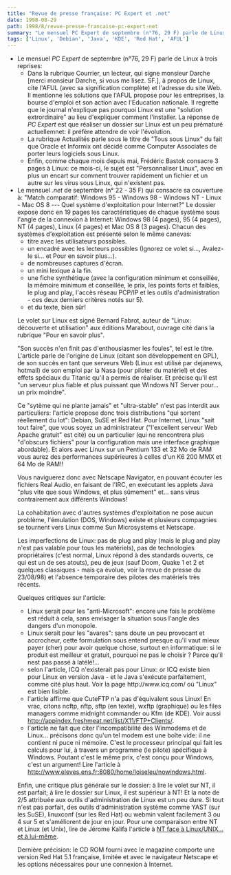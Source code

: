 ```yaml
---
title: "Revue de presse française: PC Expert et .net"
date: 1998-08-29
path: 1998/8/revue-presse-francaise-pc-expert-net
summary: "Le mensuel PC Expert de septembre (n°76, 29 F) parle de Linux à trois reprises: Dans la rubrique Courrier, un lecteur, qui signe monsieur Darche [merci monsieur Darche, si vous me lisez."
tags: ['Linux', 'Debian', 'Java', 'KDE', 'Red Hat', 'AFUL']
---
```


<UL>

<LI>
Le mensuel <EM>PC Expert</EM> de septembre (n°76, 29 F) parle de Linux à trois
reprises:
<UL>

<LI>Dans la rubrique Courrier, un lecteur, qui signe monsieur Darche
[merci monsieur Darche, si vous me lisez. SF.], à
propos de Linux, cite l'AFUL (avec sa signification complète) et
l'adresse du site Web. Il mentionne les solutions que l'AFUL propose
pour les entreprises, la bourse d'emploi et son action avec l'Education
nationale. Il regrette que le journal n'explique pas pourquoi Linux est
une "solution extrordinaire" au lieu d'expliquer comment l'installer. La
réponse de <EM>PC Expert</EM> est que réaliser un dossier sur Linux est un peu
prématuré actuellemnet: il préfère attendre de voir l'évolution.
<LI>La rubrique Actualités parle sous le titre de "Tous sous Linux" du
fait que Oracle et Informix ont décidé comme Computer Associates de
porter leurs logiciels sous Linux.
<LI>Enfin, comme chaque mois depuis mai, Frédéric Bastok consacre 3 pages
à Linux: ce mois-ci, le sujet est "Personnaliser Linux", avec en plus
un encart sur comment trouver rapidement un fichier et un autre sur les
virus sous Linux, qui n'existent pas.
</UL>


<LI>
Le mensuel <EM>.net</EM> de septembre (n° 22 - 35 F) qui consacre
sa couverture à: "Match comparatif: Windows 95 - Windows 98 - Windows
NT - Linux - Mac OS 8 --- Quel système d'exploitation pour Internet?"
Le dossier expose donc en 19 pages les caractéristiques de chaque système
sous l'angle de la connexion à Internet: Windows 98 (4 pages), 95 (4
pages), NT (4 pages), Linux (4 pages) et Mac OS 8 (3 pages).  Chacun des
systèmes d'exploitation est présenté selon le même canevas:
<UL>

<LI>titre avec les utilisateurs possibles.
<LI>un encadré avec les lecteurs possibles (Ignorez ce volet si...,
Avalez-le si... et Pour en savoir plus...).
<LI>de nombreuses captures d'écran.
<LI>un mini lexique à la fin.
<LI>une fiche synthétique (avec la configuration minimum et conseillée, la
mémoire minimum et conseillée, le prix, les points forts et faibles, le
plug and play, l'accès réseau PCP/IP et les outils d'administration -
ces deux derniers critères notés sur 5).
<LI>et du texte, bien sûr!
</UL>

<P>
Le volet sur Linux est signé Bernard Fabrot, auteur de "Linux:
découverte et utilisation" aux éditions Marabout, ouvrage cité dans la
rubrique "Pour en savoir plus".
</P>

<P>
"Son succès n'en finit pas d'enthousiasmer les foules", tel est le
titre. L'article parle de l'origine de Linux (citant son développement
en GPL), de son succès en tant que serveurs Web (Linux est utilisé par
dejanews, hotmail) de son emploi par la Nasa (pour piloter du matériel)
et des effets spéciaux du Titanic qu'il a permis de réaliser. Et précise
qu'il est "un serveur plus fiable et plus puissant que Windows NT Server
pour... un prix moindre".
</P>

<P>
Ce "sytème qui ne plante jamais" et "ultra-stable" n'est pas interdit
aux particuliers: l'article propose donc trois distributions "qui
sortent réellement du lot": Debian, SuSE et Red Hat. Pour Internet,
Linux "sait tout faire", que vous soyez un administrateur ("l'excellent
serveur Web Apache gratuit" est cité) ou un particulier (qui ne
rencontrera plus "d'obscurs fichiers" pour la configuration mais une
interface graphique abordable). Et alors avec Linux sur un Pentium 133
et 32 Mo de RAM vous aurez des performances supérieures à celles d'un K6
200 MMX et 64 Mo de RAM!!
</P>

<P>
Vous naviguerez donc avec Netscape Navigator, en pouvant écouter les
fichiers Real Audio, en faisant de l'IRC, en exécutant les applets Java
"plus vite que sous Windows, et plus sûmement" et... sans virus
contrairement aux différents Windows!
</P>

<P>
La cohabitation avec d'autres systèmes d'exploitation ne pose aucun
problème, l'émulation (DOS, Windows) existe et plusieurs compagnies se
tournent vers Linux comme Sun Microsystems et Netscape.
</P>

<P>
Les imperfections de Linux: pas de plug and play (mais le plug and play
n'est pas valable pour tous les matériels), pas de technologies
propriétaires (c'est normal, Linux répond à des standards ouverts, ce
qui est un de ses atouts), peu de jeux (sauf Doom, Quake 1 et 2 et
quelques classiques - mais ça évolue, voir la revue de presse du
23/08/98) et l'absence temporaire des pilotes des matériels très
récents.
</P>

<P>
Quelques critiques sur l'article:
</P>

<UL>

<LI>Linux serait pour les "anti-Microsoft": encore une fois le problème
est réduit à cela, sans envisager la situation sous l'angle des dangers
d'un monopole.
<LI>Linux serait pour les "avares": sans doute un peu provocant et
accrocheur, cette formulation sous entend presque qu'il vaut mieux payer
(cher) pour avoir quelque chose, surtout en informatique: si le produit
est meilleur et gratuit, pourquoi ne pas le choisir ? Parce qu'il nest
pas passé à latélé!...
<LI>selon l'article, ICQ n'existerait pas pour Linux: or ICQ existe
bien pour Linux en version Java - et le Java s'exécute parfaitement,
comme cité plus haut. Voir la page http://www.icq.com/ où "Linux"
est bien lisible.
<LI>l'article affirme que CuteFTP n'a pas d'équivalent sous Linux! En
vrac, citons ncftp, nftp, sftp (en texte), wxftp (graphique) ou les
files managers comme midnight commander ou Kfm (de KDE).  Voir aussi
<A HREF="http://appindex.freshmeat.net/list/X11/FTP+Clients/">
http://appindex.freshmeat.net/list/X11/FTP+Clients/</A>.
<LI>l'article ne fait que citer l'incompatibilité des Winmodems
et de Linux... précisons donc qu'un tel modem est une boîte
vide: il ne contient ni puce ni mémoire. C'est le processeur
principal qui fait les calculs pour lui, à travers un programme
(le pilote) spécifique à Windows. Poutant c'est le même prix,
c'est conçu pour Windows, c'est un argument! Lire l'article à <A HREF="http://www.eleves.ens.fr:8080/home/loiseleu/nowindows.html">http://www.eleves.ens.fr:8080/home/loiseleu/nowindows.html</A>.
</UL>

<P>
Enfin, une critique plus générale sur le dossier: à lire le volet sur
NT, il est parfait; à lire le dossier sur Linux, il est supérieur à NT!
Et la note de 2/5 attribuée aux outils d'administration de Linux est
un peu dure. Si tout n'est pas parfait, des outils d'administration
système comme YAST (sur les SuSE), linuxconf (sur les Red Hat) ou
webmin valent facilement 3 ou 4 sur 5 et s'améliorent de jour en jour.
Pour une comparaison entre NT et Linux (et Unix), lire de Jérome Kalifa
l'article à <A HREF="http://www.linux-center.org/articles/9807/NT.html">NT face à Linux/UNIX... et à lui-même</A>.  </P>

<P>
Dernière précision: le CD ROM fourni avec le magazine comporte une
version Red Hat 5.1 française, limitée et avec le navigateur Netscape
et les options nécessaires pour une connexion à Internet.  </P>


</UL>


